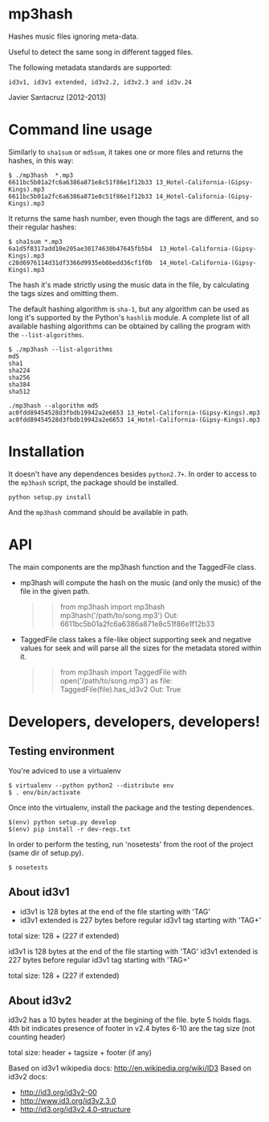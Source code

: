 # mp3hash

Hashes music files ignoring meta-data.

Useful to detect the same song in different tagged files.

The following metadata standards are supported:

    id3v1, id3v1 extended, id3v2.2, id3v2.3 and id3v.24

Javier Santacruz (2012-2013)

# Command line usage

Similarly to `sha1sum` or `md5sum`, it takes one or more files and returns the hashes, in this way:

	$ ./mp3hash  *.mp3
	6611bc5b01a2fc6a6386a871e8c51f86e1f12b33 13_Hotel-California-(Gipsy-Kings).mp3
	6611bc5b01a2fc6a6386a871e8c51f86e1f12b33 14_Hotel-California-(Gipsy-Kings).mp3

It returns the same hash number, even though the tags are different, and so their regular hashes:

	$ sha1sum *.mp3
	6a1d5f8317add10e205ae30174630b47645fb5b4  13_Hotel-California-(Gipsy-Kings).mp3
	c28d6976114d31df3366d9935eb0bedd36cf1f0b  14_Hotel-California-(Gipsy-Kings).mp3

The hash it's made strictly using the music data in the file, by calculating the tags sizes and
omitting them.

The default hashing algorithm is `sha-1`, but any algorithm can be used as long it's supported by
the Python's `hashlib` module. A complete list of all available hashing algorithms can be obtained
by calling the program with the `--list-algorithms`.

	$ ./mp3hash --list-algorithms
	md5
	sha1
	sha224
	sha256
	sha384
	sha512

	./mp3hash --algorithm md5
	ac0fdd89454528d3fbdb19942a2e6653 13_Hotel-California-(Gipsy-Kings).mp3
	ac0fdd89454528d3fbdb19942a2e6653 14_Hotel-California-(Gipsy-Kings).mp3


# Installation

It doesn't have any dependences besides `python2.7+`.
In order to access to the `mp3hash` script, the package should be installed.

    python setup.py install

And the `mp3hash` command should be available in path.

# API

The main components are the mp3hash function and the TaggedFile class.

- mp3hash will compute the hash on the music (and only the music)
  of the file in the given path.

    >> from mp3hash import mp3hash
    >> mp3hash('/path/to/song.mp3')
    Out: 6611bc5b01a2fc6a6386a871e8c51f86e1f12b33

- TaggedFile class takes a file-like object supporting
  seek and negative values for seek and will parse all the sizes
  for the metadata stored within it.

    >> from mp3hash import TaggedFile
    >> with open('/path/to/song.mp3') as file:
           TaggedFile(file).has_id3v2
    Out: True


# Developers, developers, developers!

## Testing environment

You're adviced to use a virtualenv

    $ virtualenv --python python2 --distribute env
    $ . env/bin/activate

Once into the virtualenv, install the package and the testing dependences.

    $(env) python setup.py develop
    $(env) pip install -r dev-reqs.txt

In order to perform the testing, run 'nosetests' from the root of the project (same dir of setup.py).

    $ nosetests

## About id3v1

- id3v1 is 128 bytes at the end of the file starting with 'TAG'
- id3v1 extended is 227 bytes before regular id3v1 tag starting with 'TAG+'

total size: 128 + (227 if extended)

id3v1 is 128 bytes at the end of the file starting with 'TAG'
id3v1 extended is 227 bytes before regular id3v1 tag starting with 'TAG+'

total size: 128 + (227 if extended)

## About id3v2

id3v2 has a 10 bytes header at the begining of the file.
      byte 5 holds flags. 4th bit indicates presence of footer in v2.4
      bytes 6-10 are the tag size (not counting header)

total size: header + tagsize + footer (if any)

Based on id3v1 wikipedia docs: http://en.wikipedia.org/wiki/ID3
Based on id3v2 docs:

- http://id3.org/id3v2-00
- http://www.id3.org/id3v2.3.0
- http://id3.org/id3v2.4.0-structure
